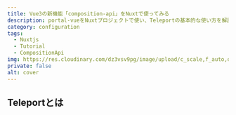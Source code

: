 ```yaml
---
title: Vue3の新機能「composition-api」をNuxtで使ってみる
description: portal-vueをNuxtプロジェクトで使い、Teleportの基本的な使い方を解説する
category: configuration
tags: 
  - Nuxtjs
  - Tutorial
  - CompositionApi
img: https://res.cloudinary.com/dz3vsv9pg/image/upload/c_scale,f_auto,q_auto,w_500/v1598874649/composition-api.png
private: false
alt: cover
---
```


## Teleportとは
